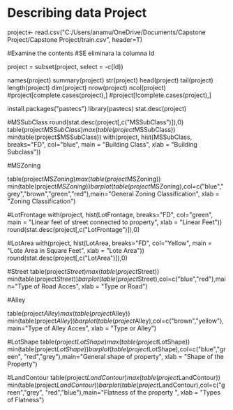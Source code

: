 # Describing data Project

project<- read.csv("C:/Users/anamu/OneDrive/Documents/Capstone Project/Capstone Project/train.csv",  header=T)

#Examine the contents
#SE eliminara la columna Id

project = subset(project, select = -c(Id))

names(project) 
summary(project)
str(project)
head(project)
tail(project)
length(project)
dim(project)
nrow(project)
ncol(project)
#project[complete.cases(project),]
#project[!complete.cases(project),]


install.packages("pastecs")
library(pastecs)
stat.desc(project)


#MSSubClass
round(stat.desc(project[,c("MSSubClass")]),0)
table(project$MSSubClass)
max(table(project$MSSubClass))
min(table(project$MSSubClass))
with(project, hist(MSSubClass, breaks="FD", col="blue",  main = "Building Class", xlab = "Building Subclass"))


#MSZoning

table(project$MSZoning)
max(table(project$MSZoning))
min(table(project$MSZoning))
barplot(table(project$MSZoning),col=c("blue","grey","brown","green","red"),main="General Zoning Classification",  xlab = "Zoning Classification") 


#LotFrontage
with(project, hist(LotFrontage, breaks="FD", col="green",  main = "Linear feet of street connected to property", xlab = "Linear Feet"))
round(stat.desc(project[,c("LotFrontage")]),0)


#LotArea
with(project, hist(LotArea, breaks="FD", col="Yellow",  main = "Lote Area in Square Feet", xlab = "Lote Area"))
round(stat.desc(project[,c("LotArea")]),0)




#Street
table(project$Street)
max(table(project$Street))
min(table(project$Street))
barplot(table(project$Street),col=c("blue","red"),main="Type of Road Acces",  xlab = "Type or Road") 

#Alley

table(project$Alley)
max(table(project$Alley))
min(table(project$Alley))
barplot(table(project$Alley),col=c("brown","yellow"),main="Type of Alley Acces",  xlab = "Type or Alley") 

#LotShape
table(project$LotShape)
max(table(project$LotShape))
min(table(project$LotShape))
barplot(table(project$LotShape),col=c("blue","green", "red","grey"),main="General shape of property",  xlab = "Shape of the Property") 


#LandContour
table(project$LandContour)
max(table(project$LandContour))
min(table(project$LandContour))
barplot(table(project$LandContour),col=c("green","grey", "red","blue"),main="Flatness of the property ",  xlab = "Types of Flatness") 

